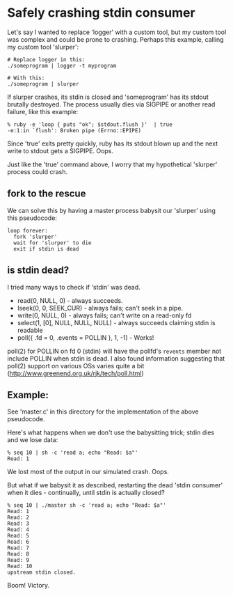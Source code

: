 # Safely crashing stdin consumer

Let's say I wanted to replace 'logger' with a custom tool, but my custom tool
was complex and could be prone to crashing. Perhaps this example, calling my
custom tool 'slurper':

```
# Replace logger in this:
./someprogram | logger -t myprogram

# With this:
./someprogram | slurper
```

If slurper crashes, its stdin is closed and 'someprogram' has its stdout
brutally destroyed. The process usually dies via SIGPIPE or another read
failure, like this example:

```
% ruby -e 'loop { puts "ok"; $stdout.flush }'  | true
-e:1:in `flush': Broken pipe (Errno::EPIPE)
```

Since 'true' exits pretty quickly, ruby has its stdout blown up and the next
write to stdout gets a SIGPIPE. Oops.

Just like the 'true' command above, I worry that my hypothetical 'slurper'
process could crash.

## fork to the rescue

We can solve this by having a master process babysit our 'slurper' using this
pseudocode:

```
loop forever:
  fork 'slurper'
  wait for 'slurper' to die
  exit if stdin is dead
```

## is stdin dead?

I tried many ways to check if 'stdin' was dead.

* read(0, NULL, 0) - always succeeds.
* lseek(0, 0, SEEK_CUR) - always fails; can't seek in a pipe.
* write(0, NULL, 0) - always fails; can't write on a read-only fd
* select(1, [0], NULL, NULL, NULL) - always succeeds claiming stdin is readable
* poll({ .fd = 0, .events = POLLIN }, 1, -1) - Works! 

poll(2) for POLLIN on fd 0 (stdin) will have the pollfd's `revents` member not
include POLLIN when stdin is dead. I also found information suggesting that
poll(2) support on various OSs varies quite a bit
(<http://www.greenend.org.uk/rjk/tech/poll.html>)

## Example:

See 'master.c' in this directory for the implementation of the above pseudocode.

Here's what happens when we don't use the babysitting trick; stdin dies and we lose data:

```
% seq 10 | sh -c 'read a; echo "Read: $a"'
Read: 1
```

We lost most of the output in our simulated crash. Oops.

But what if we babysit it as described, restarting the dead 'stdin consumer'
when it dies - continually, until stdin is actually closed?

```
% seq 10 | ./master sh -c 'read a; echo "Read: $a"'
Read: 1
Read: 2
Read: 3
Read: 4
Read: 5
Read: 6
Read: 7
Read: 8
Read: 9
Read: 10
upstream stdin closed.
```

Boom! Victory.

